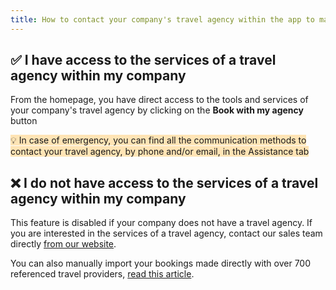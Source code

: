 ```yaml
---
title: How to contact your company's travel agency within the app to make a booking?
---
```


## ✅ I have access to the services of a travel agency within my company

From the homepage, you have direct access to the tools and services of your company's travel agency by clicking on the **Book with my agency** button

<span style="background-color:moccasin;">💡 In case of emergency, you can find all the communication methods to contact your travel agency, by phone and/or email, in the Assistance tab</span>

## ❌ I do not have access to the services of a travel agency within my company

This feature is disabled if your company does not have a travel agency. If you are interested in the services of a travel agency, contact our sales team directly [from our website](https://htoh.io/contact).



You can also manually import your bookings made directly with over 700 referenced travel providers, [read this article](/en/htoh-trip-connect/booking-from-agency-not-imported).